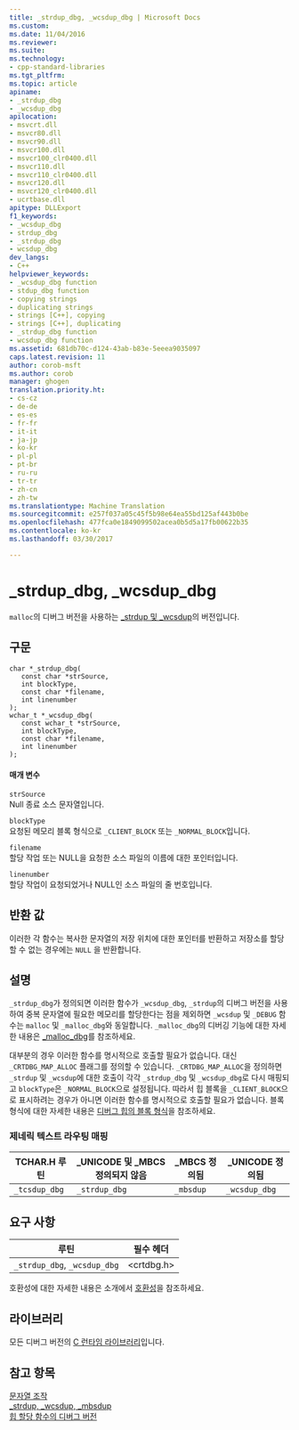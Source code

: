 ```yaml
---
title: _strdup_dbg, _wcsdup_dbg | Microsoft Docs
ms.custom: 
ms.date: 11/04/2016
ms.reviewer: 
ms.suite: 
ms.technology:
- cpp-standard-libraries
ms.tgt_pltfrm: 
ms.topic: article
apiname:
- _strdup_dbg
- _wcsdup_dbg
apilocation:
- msvcrt.dll
- msvcr80.dll
- msvcr90.dll
- msvcr100.dll
- msvcr100_clr0400.dll
- msvcr110.dll
- msvcr110_clr0400.dll
- msvcr120.dll
- msvcr120_clr0400.dll
- ucrtbase.dll
apitype: DLLExport
f1_keywords:
- _wcsdup_dbg
- strdup_dbg
- _strdup_dbg
- wcsdup_dbg
dev_langs:
- C++
helpviewer_keywords:
- _wcsdup_dbg function
- stdup_dbg function
- copying strings
- duplicating strings
- strings [C++], copying
- strings [C++], duplicating
- _strdup_dbg function
- wcsdup_dbg function
ms.assetid: 681db70c-d124-43ab-b83e-5eeea9035097
caps.latest.revision: 11
author: corob-msft
ms.author: corob
manager: ghogen
translation.priority.ht:
- cs-cz
- de-de
- es-es
- fr-fr
- it-it
- ja-jp
- ko-kr
- pl-pl
- pt-br
- ru-ru
- tr-tr
- zh-cn
- zh-tw
ms.translationtype: Machine Translation
ms.sourcegitcommit: e257f037a05c45f5b98e64ea55bd125af443b0be
ms.openlocfilehash: 477fca0e1849099502acea0b5d5a17fb00622b35
ms.contentlocale: ko-kr
ms.lasthandoff: 03/30/2017

---
```

# <a name="strdupdbg-wcsdupdbg"></a>_strdup_dbg, _wcsdup_dbg
`malloc`의 디버그 버전을 사용하는 [_strdup 및 _wcsdup](../../c-runtime-library/reference/strdup-wcsdup-mbsdup.md)의 버전입니다.  
  
## <a name="syntax"></a>구문  
  
```  
char *_strdup_dbg(  
   const char *strSource,  
   int blockType,  
   const char *filename,  
   int linenumber   
);  
wchar_t *_wcsdup_dbg(  
   const wchar_t *strSource,  
   int blockType,  
   const char *filename,  
   int linenumber   
);  
```  
  
#### <a name="parameters"></a>매개 변수  
 `strSource`  
 Null 종료 소스 문자열입니다.  
  
 `blockType`  
 요청된 메모리 블록 형식으로 `_CLIENT_BLOCK` 또는 `_NORMAL_BLOCK`입니다.  
  
 `filename`  
 할당 작업 또는 NULL을 요청한 소스 파일의 이름에 대한 포인터입니다.  
  
 `linenumber`  
 할당 작업이 요청되었거나 NULL인 소스 파일의 줄 번호입니다.  
  
## <a name="return-value"></a>반환 값  
 이러한 각 함수는 복사한 문자열의 저장 위치에 대한 포인터를 반환하고 저장소를 할당할 수 없는 경우에는 `NULL` 을 반환합니다.  
  
## <a name="remarks"></a>설명  
 `_strdup_dbg`가 정의되면 이러한 함수가 `_wcsdup_dbg`, `_strdup`의 디버그 버전을 사용하여 중복 문자열에 필요한 메모리를 할당한다는 점을 제외하면 `_wcsdup` 및 `_DEBUG` 함수는 `malloc` 및 `_malloc_dbg`와 동일합니다. `_malloc_dbg`의 디버깅 기능에 대한 자세한 내용은 [_malloc_dbg](../../c-runtime-library/reference/malloc-dbg.md)를 참조하세요.  
  
 대부분의 경우 이러한 함수를 명시적으로 호출할 필요가 없습니다. 대신 `_CRTDBG_MAP_ALLOC` 플래그를 정의할 수 있습니다. `_CRTDBG_MAP_ALLOC`을 정의하면 `_strdup` 및 `_wcsdup`에 대한 호출이 각각 `_strdup_dbg` 및 `_wcsdup_dbg`로 다시 매핑되고 `blockType`은 `_NORMAL_BLOCK`으로 설정됩니다. 따라서 힙 블록을 `_CLIENT_BLOCK`으로 표시하려는 경우가 아니면 이러한 함수를 명시적으로 호출할 필요가 없습니다. 블록 형식에 대한 자세한 내용은 [디버그 힙의 블록 형식](/visualstudio/debugger/crt-debug-heap-details)을 참조하세요.  
  
### <a name="generic-text-routine-mappings"></a>제네릭 텍스트 라우팅 매핑  
  
|TCHAR.H 루틴|_UNICODE 및 _MBCS 정의되지 않음|_MBCS 정의됨|_UNICODE 정의됨|  
|---------------------|------------------------------------|--------------------|-----------------------|  
|`_tcsdup_dbg`|`_strdup_dbg`|`_mbsdup`|`_wcsdup_dbg`|  
  
## <a name="requirements"></a>요구 사항  
  
|루틴|필수 헤더|  
|-------------|---------------------|  
|`_strdup_dbg`, `_wcsdup_dbg`|\<crtdbg.h>|  
  
 호환성에 대한 자세한 내용은 소개에서 [호환성](../../c-runtime-library/compatibility.md)을 참조하세요.  
  
## <a name="libraries"></a>라이브러리  
 모든 디버그 버전의 [C 런타임 라이브러리](../../c-runtime-library/crt-library-features.md)입니다.  
  
## <a name="see-also"></a>참고 항목  
 [문자열 조작](../../c-runtime-library/string-manipulation-crt.md)   
 [_strdup, _wcsdup, _mbsdup](../../c-runtime-library/reference/strdup-wcsdup-mbsdup.md)   
 [힙 할당 함수의 디버그 버전](/visualstudio/debugger/debug-versions-of-heap-allocation-functions)
